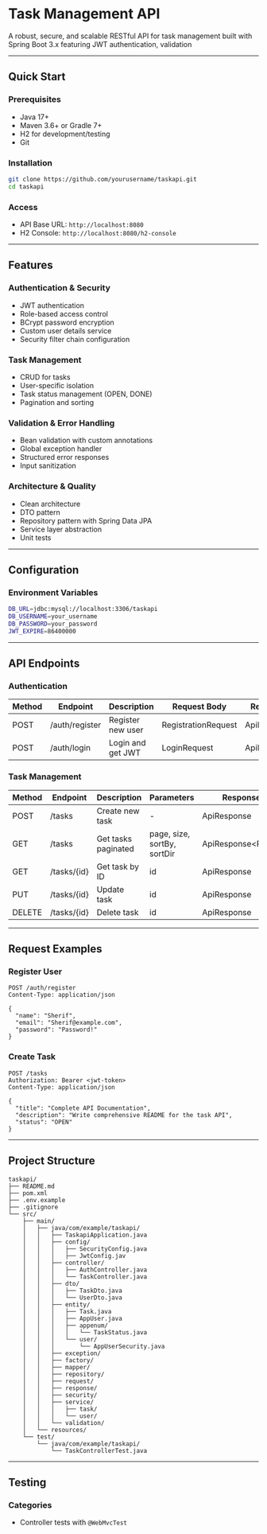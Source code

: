 # Task Management API

A robust, secure, and scalable RESTful API for task management built with Spring Boot 3.x featuring JWT authentication, validation

---

## Quick Start

### Prerequisites

* Java 17+
* Maven 3.6+ or Gradle 7+
* H2 for development/testing
* Git

### Installation

```bash
git clone https://github.com/yourusername/taskapi.git
cd taskapi
```

### Access

* API Base URL: `http://localhost:8080`
* H2 Console: `http://localhost:8080/h2-console`

---

## Features

### Authentication & Security

* JWT authentication
* Role-based access control
* BCrypt password encryption
* Custom user details service
* Security filter chain configuration

### Task Management

* CRUD for tasks
* User-specific isolation
* Task status management (OPEN, DONE)
* Pagination and sorting

### Validation & Error Handling

* Bean validation with custom annotations
* Global exception handler
* Structured error responses
* Input sanitization

### Architecture & Quality

* Clean architecture
* DTO pattern
* Repository pattern with Spring Data JPA
* Service layer abstraction
* Unit tests

---

## Configuration

### Environment Variables

```bash
DB_URL=jdbc:mysql://localhost:3306/taskapi
DB_USERNAME=your_username
DB_PASSWORD=your_password
JWT_EXPIRE=86400000
```

---

## API Endpoints

### Authentication

| Method | Endpoint       | Description       | Request Body        | Response             |
| ------ | -------------- | ----------------- | ------------------- | -------------------- |
| POST   | /auth/register | Register new user | RegistrationRequest | ApiResponse<UserDto> |
| POST   | /auth/login    | Login and get JWT | LoginRequest        | ApiResponse<String>  |

### Task Management

| Method | Endpoint    | Description         | Parameters                  | Response                    |
| ------ | ----------- | ------------------- | --------------------------- | --------------------------- |
| POST   | /tasks      | Create new task     | -                           | ApiResponse<TaskDto>        |
| GET    | /tasks      | Get tasks paginated | page, size, sortBy, sortDir | ApiResponse\<Page<TaskDto>> |
| GET    | /tasks/{id} | Get task by ID      | id                          | ApiResponse<TaskDto>        |
| PUT    | /tasks/{id} | Update task         | id                          | ApiResponse<TaskDto>        |
| DELETE | /tasks/{id} | Delete task         | id                          | ApiResponse<Void>           |

---

## Request Examples

### Register User

```http
POST /auth/register
Content-Type: application/json

{
  "name": "Sherif",
  "email": "Sherif@example.com",
  "password": "Password!"
}
```

### Create Task

```http
POST /tasks
Authorization: Bearer <jwt-token>
Content-Type: application/json

{
  "title": "Complete API Documentation",
  "description": "Write comprehensive README for the task API",
  "status": "OPEN"
}
```

---

## Project Structure

```
taskapi/
├── README.md
├── pom.xml
├── .env.example
├── .gitignore
└── src/
    ├── main/
    │   ├── java/com/example/taskapi/
    │   │   ├── TaskapiApplication.java
    │   │   ├── config/
    │   │   │   ├── SecurityConfig.java
    │   │   │   ├── JwtConfig.jav
    │   │   ├── controller/
    │   │   │   ├── AuthController.java
    │   │   │   └── TaskController.java
    │   │   ├── dto/
    │   │   │   ├── TaskDto.java
    │   │   │   └── UserDto.java
    │   │   ├── entity/
    │   │   │   ├── Task.java
    │   │   │   ├── AppUser.java
    │   │   │   ├── appenum/
    │   │   │   │   └── TaskStatus.java
    │   │   │   └── user/
    │   │   │       └── AppUserSecurity.java
    │   │   ├── exception/
    │   │   ├── factory/
    │   │   ├── mapper/
    │   │   ├── repository/
    │   │   ├── request/
    │   │   ├── response/
    │   │   ├── security/
    │   │   ├── service/
    │   │   │   ├── task/
    │   │   │   └── user/
    │   │   └── validation/
    │   └── resources/
    └── test/
        └── java/com/example/taskapi/
            └── TaskControllerTest.java
```

---

## Testing

### Categories

* Controller tests with `@WebMvcTest`
